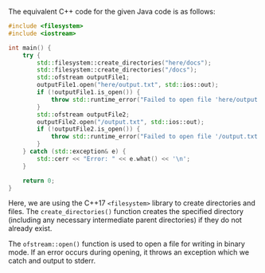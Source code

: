 The equivalent C++ code for the given Java code is as follows:

```cpp
#include <filesystem>
#include <iostream>

int main() {
    try {
        std::filesystem::create_directories("here/docs");
        std::filesystem::create_directories("/docs");
        std::ofstream outputFile1;
        outputFile1.open("here/output.txt", std::ios::out);
        if (!outputFile1.is_open()) {
            throw std::runtime_error("Failed to open file 'here/output.txt'");
        }
        std::ofstream outputFile2;
        outputFile2.open("/output.txt", std::ios::out);
        if (!outputFile2.is_open()) {
            throw std::runtime_error("Failed to open file '/output.txt'");
        }
    } catch (std::exception& e) {
        std::cerr << "Error: " << e.what() << '\n';
    }

    return 0;
}
```

Here, we are using the C++17 `<filesystem>` library to create directories and files. The `create_directories()` function creates the specified directory (including any necessary intermediate parent directories) if they do not already exist. 

The `ofstream::open()` function is used to open a file for writing in binary mode. If an error occurs during opening, it throws an exception which we catch and output to stderr.
